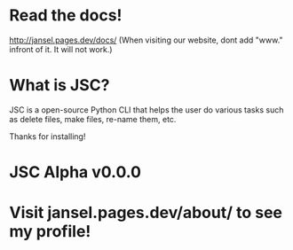 # Read the docs!
http://jansel.pages.dev/docs/
(When visiting our website, dont add "www." infront of it. It will not work.)

# What is JSC?

JSC is a open-source Python CLI that helps the user do various tasks such as delete files, make files, re-name them, etc.

Thanks for installing!


# JSC Alpha v0.0.0 
# Visit jansel.pages.dev/about/ to see my profile!